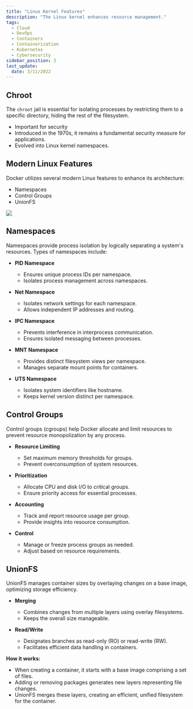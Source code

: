 ```yaml
---
title: "Linux Kernel Features"
description: "The Linux kernel enhances resource management."
tags:
  - Cloud
  - DevOps
  - Containers
  - Containerization
  - Kubernetes
  - Cybersecurity
sidebar_position: 3
last_update:
  date: 3/11/2022
---
```




## Chroot 

The `chroot` jail is essential for isolating processes by restricting them to a specific directory, hiding the rest of the filesystem.

- Important for security  
- Introduced in the 1970s, it remains a fundamental security measure for applications.
- Evolved into Linux kernel namespaces.

## Modern Linux Features  

Docker utilizes several modern Linux features to enhance its architecture:

- Namespaces
- Control Groups
- UnionFS

<div class='img-center'>

![](/img/docs/namespacing-controlgroups.png)

</div>

## Namespaces

Namespaces provide process isolation by logically separating a system's resources. Types of namespaces include:

- **PID Namespace**  
  - Ensures unique process IDs per namespace.  
  - Isolates process management across namespaces.

- **Net Namespace**  
  - Isolates network settings for each namespace.  
  - Allows independent IP addresses and routing.

- **IPC Namespace**  
  - Prevents interference in interprocess communication.  
  - Ensures isolated messaging between processes.

- **MNT Namespace**  
  - Provides distinct filesystem views per namespace.  
  - Manages separate mount points for containers.

- **UTS Namespace**  
  - Isolates system identifiers like hostname.  
  - Keeps kernel version distinct per namespace.

## Control Groups

Control groups (cgroups) help Docker allocate and limit resources to prevent resource monopolization by any process.

- **Resource Limiting**  
  - Set maximum memory thresholds for groups.  
  - Prevent overconsumption of system resources.

- **Prioritization**  
  - Allocate CPU and disk I/O to critical groups.  
  - Ensure priority access for essential processes.

- **Accounting**  
  - Track and report resource usage per group.  
  - Provide insights into resource consumption.

- **Control**  
  - Manage or freeze process groups as needed.  
  - Adjust based on resource requirements.

## UnionFS

UnionFS manages container sizes by overlaying changes on a base image, optimizing storage efficiency.

- **Merging**  
  - Combines changes from multiple layers using overlay filesystems.  
  - Keeps the overall size manageable.

- **Read/Write**  
  - Designates branches as read-only (RO) or read-write (RW).  
  - Facilitates efficient data handling in containers.

**How it works:**

- When creating a container, it starts with a base image comprising a set of files.
- Adding or removing packages generates new layers representing file changes.
- UnionFS merges these layers, creating an efficient, unified filesystem for the container.